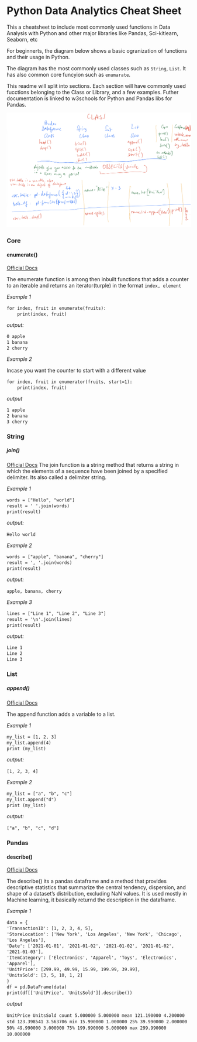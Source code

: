 # Python Data Analytics Cheat Sheet

This a cheatsheet to include most commonly used functions in Data Analysis with 
Python and other major libraries like Pandas, Sci-kitlearn, Seaborn, etc

For beginnerts, the diagram below shows a basic ogranization of functions and 
their usage in Python.

The diagram has the most commonly used classes such as `String`, `List`. It has also 
common core funcyion such as `enumarate`. 

This readme will split into sections. Each section will have commonly used fucctions
belonging to the Class or Library, and a few examples. Futher documentation is linked
to w3schools for Python and Pandas libs for Pandas.

![Python Class Structure](images/python_classes.jpg)


### Core

#### enumerate()
[Official Docs](https://www.w3schools.com/python/ref_func_enumerate.asp)

The enumerate function is among then inbuilt functions that adds a counter to 
an iterable and returns an iterator(turple) in the format `index, element`

_Example 1_

```fruits = ["apple", "banana", "cherry"]
for index, fruit in enumerate(fruits):
    print(index, fruit)
```
_output:_

```
0 apple
1 banana
2 cherry
```

_Example 2_

Incase you want the counter to start with a different value
```fruits = ["apple", "banana", "cherry"]
for index, fruit in enumerator(fruits, start=1):
    print(index, fruit)
```
_output_

```
1 apple
2 banana
3 cherry
```

### String

##### join()

[Official Docs](https://www.w3schools.com/python/ref_string_join.asp)
The join function is a string method that returns a string in which the elements 
of a sequence have been joined by a specified delimiter. Its also called a 
delimiter string.

_Example 1_
```
words = ["Hello", "world"]
result = ' '.join(words)
print(result)
```
_output:_

`Hello world`

_Example 2_
```
words = ["apple", "banana", "cherry"]
result = ', '.join(words)
print(result)
```
_output:_

`apple, banana, cherry`

_Example 3_

```
lines = ["Line 1", "Line 2", "Line 3"]
result = '\n'.join(lines)
print(result)
```
_output:_

```
Line 1
Line 2
Line 3
```


### List

##### append()
[Official Docs](https://www.w3schools.com/python/ref_list_append.asp)

The append function adds a variable to a list. 

_Example 1_
```
my_list = [1, 2, 3]
my_list.append(4)
print (my_list)
```
_output:_

`[1, 2, 3, 4]`

_Example 2_

```
my_list = ["a", "b", "c"]
my_list.append("d")
print (my_list)
```
_output:_

`["a", "b", "c", "d"]`


### Pandas


#### describe()
[Official Docs](https://www.w3schools.com/python/pandas/ref_df_describe.asp#:~:text=The%20describe()%20method%20returns,The%20average%20(mean)%20value.)


The describe() its a pandas dataframe and a method that provides descriptive
statistics that summarize the central
tendency, dispersion, and shape of a dataset’s distribution, excluding NaN
values. It is used mostly in Machine learning, it basically returnd the
description in the dataframe.


_Example 1_


```
data = {
'TransactionID': [1, 2, 3, 4, 5],
'StoreLocation': ['New York', 'Los Angeles', 'New York', 'Chicago', 'Los Angeles'],
'Date': ['2021-01-01', '2021-01-02', '2021-01-02', '2021-01-02', '2021-01-03'],
'ItemCategory': ['Electronics', 'Apparel', 'Toys', 'Electronics', 'Apparel'],
'UnitPrice': [299.99, 49.99, 15.99, 199.99, 39.99],
'UnitsSold': [3, 5, 10, 1, 2]
}
df = pd.DataFrame(data)
print(df[['UnitPrice', 'UnitsSold']].describe())
```


_output_


`UnitPrice UnitsSold
count 5.000000 5.000000
mean 121.190000 4.200000
std 123.398541 3.563706
min 15.990000 1.000000
25% 39.990000 2.000000
50% 49.990000 3.000000
75% 199.990000 5.000000
max 299.990000 10.000000`



